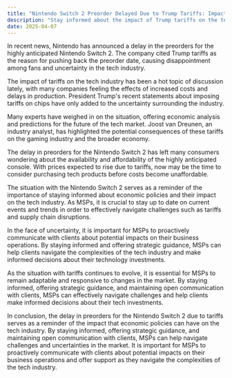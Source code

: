 ```yaml
---
title: "Nintendo Switch 2 Preorder Delayed Due to Trump Tariffs: Impact on Tech Industry"
description: "Stay informed about the impact of Trump tariffs on the tech industry, as seen through the delay in Nintendo Switch 2 preorders. MSPs play a crucial role in guiding clients through uncertain times."
date: 2025-04-07
---
```


In recent news, Nintendo has announced a delay in the preorders for the highly anticipated Nintendo Switch 2. The company cited Trump tariffs as the reason for pushing back the preorder date, causing disappointment among fans and uncertainty in the tech industry.

The impact of tariffs on the tech industry has been a hot topic of discussion lately, with many companies feeling the effects of increased costs and delays in production. President Trump's recent statements about imposing tariffs on chips have only added to the uncertainty surrounding the industry.

Many experts have weighed in on the situation, offering economic analysis and predictions for the future of the tech market. Joost van Dreunen, an industry analyst, has highlighted the potential consequences of these tariffs on the gaming industry and the broader economy.

The delay in preorders for the Nintendo Switch 2 has left many consumers wondering about the availability and affordability of the highly anticipated console. With prices expected to rise due to tariffs, now may be the time to consider purchasing tech products before costs become unaffordable.

The situation with the Nintendo Switch 2 serves as a reminder of the importance of staying informed about economic policies and their impact on the tech industry. As MSPs, it is crucial to stay up to date on current events and trends in order to effectively navigate challenges such as tariffs and supply chain disruptions.

In the face of uncertainty, it is important for MSPs to proactively communicate with clients about potential impacts on their business operations. By staying informed and offering strategic guidance, MSPs can help clients navigate the complexities of the tech industry and make informed decisions about their technology investments.

As the situation with tariffs continues to evolve, it is essential for MSPs to remain adaptable and responsive to changes in the market. By staying informed, offering strategic guidance, and maintaining open communication with clients, MSPs can effectively navigate challenges and help clients make informed decisions about their tech investments.

In conclusion, the delay in preorders for the Nintendo Switch 2 due to tariffs serves as a reminder of the impact that economic policies can have on the tech industry. By staying informed, offering strategic guidance, and maintaining open communication with clients, MSPs can help navigate challenges and uncertainties in the market. It is important for MSPs to proactively communicate with clients about potential impacts on their business operations and offer support as they navigate the complexities of the tech industry.
